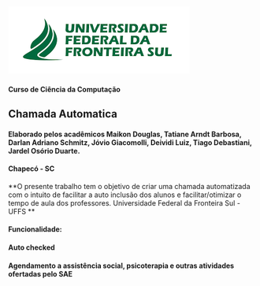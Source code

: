 ![Imagem brasão UFFS](public/img/uffs.png)

#### Curso de Ciência da Computação ####

## Chamada Automatica ##

#### Elaborado pelos acadêmicos Maikon Douglas, Tatiane Arndt Barbosa, Darlan Adriano Schmitz, Jóvio  Giacomolli, Deividi Luiz, Tiago Debastiani, Jardel Osório Duarte. ####  

#### Chapecó - SC ####


**O presente trabalho tem o objetivo de criar uma chamada automatizada com o intuito de facilitar a auto inclusão dos alunos e facilitar/otimizar o tempo de aula dos professores. Universidade Federal da Fronteira Sul - UFFS  **

#### Funcionalidade: ####
#### Auto checked ####
#### Agendamento a assistência social, psicoterapia e outras atividades ofertadas pelo SAE ####

